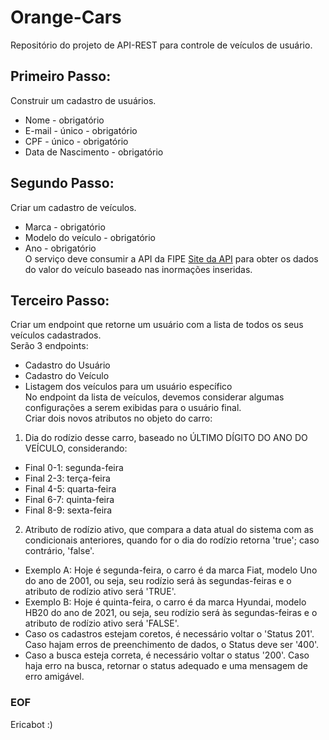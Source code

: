 # Orange-Cars
Repositório do projeto de API-REST para controle de veículos de usuário.

## Primeiro Passo:
Construir um cadastro de usuários.  
- Nome - obrigatório  
- E-mail - único - obrigatório  
- CPF - único - obrigatório  
- Data de Nascimento - obrigatório
## Segundo Passo:
Criar um cadastro de veículos.  
- Marca - obrigatório  
- Modelo do veículo - obrigatório  
- Ano - obrigatório  
O serviço deve consumir a API da FIPE [Site da API](https://deividfortuna.github.io/fipe/) para obter os dados do valor do veículo baseado nas inormações inseridas.
## Terceiro Passo:
Criar um endpoint que retorne um usuário com a lista de todos os seus veículos cadastrados.  
Serão 3 endpoints:  
- Cadastro do Usuário  
- Cadastro do Veículo  
- Listagem dos veículos para um usuário específico  
No endpoint da lista de veículos, devemos considerar algumas configurações a serem exibidas para o usuário final.  
Criar dois novos atributos no objeto do carro:  
1. Dia do rodízio desse carro, baseado no ÚLTIMO DÍGITO DO ANO DO VEÍCULO, considerando:
  - Final 0-1: segunda-feira
  - Final 2-3: terça-feira
  - Final 4-5: quarta-feira
  - Final 6-7: quinta-feira
  - Final 8-9: sexta-feira
2. Atributo de rodízio ativo, que compara a data atual do sistema com as condicionais anteriores, quando for o dia do rodízio retorna 'true'; caso contrário, 'false'.
  - Exemplo A: Hoje é segunda-feira, o carro é da marca Fiat, modelo Uno do ano de 2001, ou seja, seu rodízio será às segundas-feiras e o atributo de rodízio ativo será 'TRUE'.
  - Exemplo B: Hoje é quinta-feira, o carro é da marca Hyundai, modelo HB20 do ano de 2021, ou seja, seu rodízio será às segundas-feiras e o atributo de rodízio ativo será 'FALSE'.
- Caso os cadastros estejam coretos, é necessário voltar o 'Status 201'. Caso hajam erros de preenchimento de dados, o Status deve ser '400'.
- Caso a busca esteja correta, é necessário voltar o status '200'. Caso haja erro na busca, retornar o status adequado e uma mensagem de erro amigável.

### EOF
Ericabot :)
